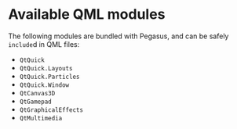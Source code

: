 # Available QML modules

The following modules are bundled with Pegasus, and can be safely `include`d in QML files:

- `QtQuick`
- `QtQuick.Layouts`
- `QtQuick.Particles`
- `QtQuick.Window`
- `QtCanvas3D`
- `QtGamepad`
- `QtGraphicalEffects`
- `QtMultimedia`
